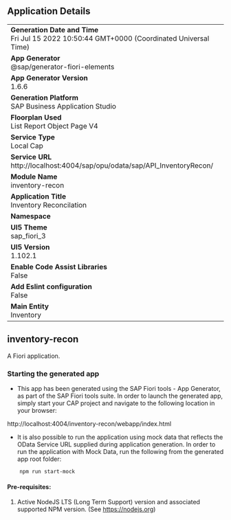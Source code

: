 ## Application Details
|               |
| ------------- |
|**Generation Date and Time**<br>Fri Jul 15 2022 10:50:44 GMT+0000 (Coordinated Universal Time)|
|**App Generator**<br>@sap/generator-fiori-elements|
|**App Generator Version**<br>1.6.6|
|**Generation Platform**<br>SAP Business Application Studio|
|**Floorplan Used**<br>List Report Object Page V4|
|**Service Type**<br>Local Cap|
|**Service URL**<br>http://localhost:4004/sap/opu/odata/sap/API_InventoryRecon/
|**Module Name**<br>inventory-recon|
|**Application Title**<br>Inventory Reconcilation|
|**Namespace**<br>|
|**UI5 Theme**<br>sap_fiori_3|
|**UI5 Version**<br>1.102.1|
|**Enable Code Assist Libraries**<br>False|
|**Add Eslint configuration**<br>False|
|**Main Entity**<br>Inventory|

## inventory-recon

A Fiori application.

### Starting the generated app

-   This app has been generated using the SAP Fiori tools - App Generator, as part of the SAP Fiori tools suite.  In order to launch the generated app, simply start your CAP project and navigate to the following location in your browser:

http://localhost:4004/inventory-recon/webapp/index.html

- It is also possible to run the application using mock data that reflects the OData Service URL supplied during application generation.  In order to run the application with Mock Data, run the following from the generated app root folder:

```
    npm run start-mock
```

#### Pre-requisites:

1. Active NodeJS LTS (Long Term Support) version and associated supported NPM version.  (See https://nodejs.org)


